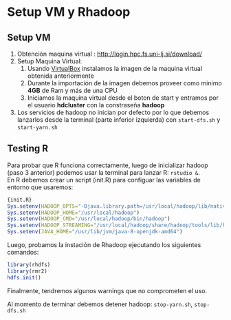 # Setup VM y Rhadoop

## Setup VM

1. Obtención maquina virtual :  http://login.hpc.fs.uni-lj.si/download/
2. Setup Maquina Virtual:
    1. Usando [VirtualBox](https://www.virtualbox.org/wiki/Downloads) instalamos la imagen de la maquina virtual obtenida anteriormente
    2. Durante la importación de la imagen debemos proveer como minimo **4GB** de Ram y más de una CPU
    3. Iniciamos la maquina virtual desde el boton de start y entramos por el usuario **hdcluster** con la constraseña **hadoop**
3. Los servicios de hadoop no inician por defecto por lo que debemos lanzarlos desde la terminal (parte inferior izquierda) con `start-dfs.sh` y `start-yarn.sh`

## Testing R

Para probar que R funciona correctamente, luego de inicializar hadoop (paso 3 anterior) podemos usar la terminal para lanzar R:  `rstudio &`.  
En R debemos crear un script (init.R) para configuar las variables de entorno que usaremos: 
```R 
{init.R}
Sys.setenv(HADOOP_OPTS="-Djava.library.path=/usr/local/hadoop/lib/native")
Sys.setenv(HADOOP_HOME="/usr/local/hadoop")
Sys.setenv(HADOOP_CMD="/usr/local/hadoop/bin/hadoop")
Sys.setenv(HADOOP_STREAMING="/usr/local/hadoop/share/hadoop/tools/lib/hadoop-streaming-2.6.5.jar")
Sys.setenv(JAVA_HOME="/usr/lib/jvm/java-8-openjdk-amd64") 
```

Luego, probamos la instación de Rhadoop ejecutando los siguientes comandos: 
```R
library(rhdfs)
library(rmr2)
hdfs.init()
```

Finalmente, tendremos algunos warnings que no comprometen el uso. 

Al momento de terminar debemos detener hadoop: `stop-yarn.sh`, `stop-dfs.sh`
 

